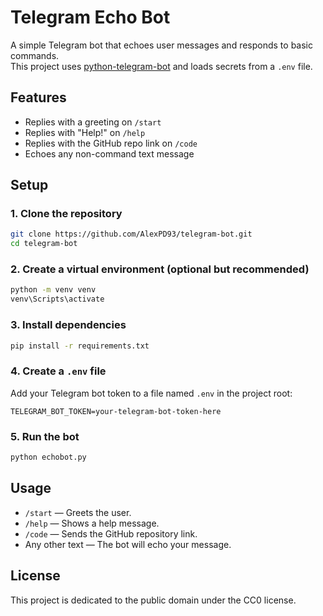 # Telegram Echo Bot

A simple Telegram bot that echoes user messages and responds to basic commands.  
This project uses [python-telegram-bot](https://python-telegram-bot.org/) and loads secrets from a `.env` file.

## Features

- Replies with a greeting on `/start`
- Replies with "Help!" on `/help`
- Replies with the GitHub repo link on `/code`
- Echoes any non-command text message

## Setup

### 1. Clone the repository

```sh
git clone https://github.com/AlexPD93/telegram-bot.git
cd telegram-bot
```

### 2. Create a virtual environment (optional but recommended)

```sh
python -m venv venv
venv\Scripts\activate
```

### 3. Install dependencies

```sh
pip install -r requirements.txt
```

### 4. Create a `.env` file

Add your Telegram bot token to a file named `.env` in the project root:

```
TELEGRAM_BOT_TOKEN=your-telegram-bot-token-here
```

### 5. Run the bot

```sh
python echobot.py
```

## Usage

- `/start` — Greets the user.
- `/help` — Shows a help message.
- `/code` — Sends the GitHub repository link.
- Any other text — The bot will echo your message.

## License

This project is dedicated to the public domain under the CC0 license.
